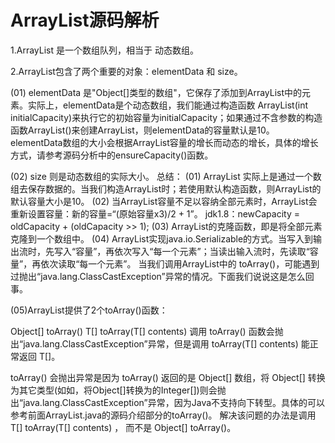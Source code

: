 # ArrayList源码解析
1.ArrayList 是一个数组队列，相当于 动态数组。

2.ArrayList包含了两个重要的对象：elementData 和 size。

(01) elementData 是"Object[]类型的数组"，它保存了添加到ArrayList中的元素。实际上，elementData是个动态数组，我们能通过构造函数 ArrayList(int initialCapacity)来执行它的初始容量为initialCapacity；如果通过不含参数的构造函数ArrayList()来创建ArrayList，则elementData的容量默认是10。elementData数组的大小会根据ArrayList容量的增长而动态的增长，具体的增长方式，请参考源码分析中的ensureCapacity()函数。

(02) size 则是动态数组的实际大小。
总结：
(01) ArrayList 实际上是通过一个数组去保存数据的。当我们构造ArrayList时；若使用默认构造函数，则ArrayList的默认容量大小是10。
(02) 当ArrayList容量不足以容纳全部元素时，ArrayList会重新设置容量：新的容量=“(原始容量x3)/2 + 1”。
 jdk1.8：newCapacity = oldCapacity + (oldCapacity >> 1);
(03) ArrayList的克隆函数，即是将全部元素克隆到一个数组中。
(04) ArrayList实现java.io.Serializable的方式。当写入到输出流时，先写入“容量”，再依次写入“每一个元素”；当读出输入流时，先读取“容量”，再依次读取“每一个元素”。
当我们调用ArrayList中的 toArray()，可能遇到过抛出“java.lang.ClassCastException”异常的情况。下面我们说说这是怎么回事。

(05)ArrayList提供了2个toArray()函数：

Object[] toArray()
<T> T[] toArray(T[] contents)
调用 toArray() 函数会抛出“java.lang.ClassCastException”异常，但是调用 toArray(T[] contents) 能正常返回 T[]。

toArray() 会抛出异常是因为 toArray() 返回的是 Object[] 数组，将 Object[] 转换为其它类型(如如，将Object[]转换为的Integer[])则会抛出“java.lang.ClassCastException”异常，因为Java不支持向下转型。具体的可以参考前面ArrayList.java的源码介绍部分的toArray()。
解决该问题的办法是调用 <T> T[] toArray(T[] contents) ， 而不是 Object[] toArray()。



